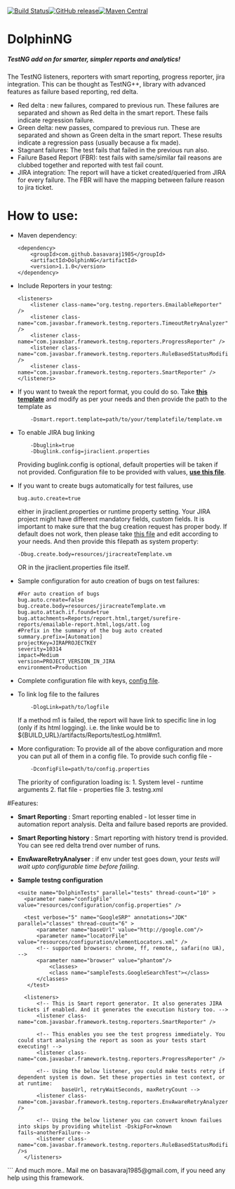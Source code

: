 [![Build Status](https://travis-ci.org/basavaraj1985/DolphinNG.svg?branch=master)](https://travis-ci.org/basavaraj1985/DolphinNG)[![GitHub release](https://img.shields.io/badge/DolphinNG-Releases-blue.svg)](https://github.com/basavaraj1985/DolphinNG/releases)[![Maven Central](https://img.shields.io/badge/Maven%20Central-Releases-green.svg)](https://mvnrepository.com/artifact/com.github.basavaraj1985/DolphinNG)

# DolphinNG
##### TestNG add on for smarter, simpler reports and analytics!
The TestNG listeners, reporters with smart reporting, progress reporter, jira integration. This can be thought as TestNG++,
library with advanced features as failure based reporting, red delta.
-	Red delta : new failures, compared to previous run. These failures are separated and shown as Red delta in the smart report. These fails indicate regression failure.
- 	Green delta: new passes, compared to previous run. These are separated and shown as Green delta in the smart report.
These results indicate a regression pass (usually because a fix made).
- 	Stagnant failures: The test fails that failed in the previous run also.
-	Failure Based Report (FBR): test fails with same/similar fail reasons are clubbed together and reported with test fail count.
-	JIRA integration: The report will have a ticket created/queried from JIRA for every failure. The FBR will have the mapping between failure reason to jira ticket.

# How to use:

-	Maven dependency:
	```
	<dependency>
		<groupId>com.github.basavaraj1985</groupId>
		<artifactId>DolphinNG</artifactId>
		<version>1.1.0</version>
	</dependency>
	```

-	Include Reporters in your testng:
	```
	<listeners>
	    <listener class-name="org.testng.reporters.EmailableReporter" />
	    <listener class-name="com.javasbar.framework.testng.reporters.TimeoutRetryAnalyzer" />
		<listener class-name="com.javasbar.framework.testng.reporters.ProgressReporter" />
		<listener class-name="com.javasbar.framework.testng.reporters.RuleBasedStatusModifier" />
		<listener class-name="com.javasbar.framework.testng.reporters.SmartReporter" />
	</listeners>
	```


-	If you want to tweak the report format, you could do so. Take [__**this template**__](https://github.com/basavaraj1985/DolphinNG/blob/master/resources/report.vm "Template") and modify as per your needs
	and then provide the path to the template as
	```
		-Dsmart.report.template=path/to/your/templatefile/template.vm
	```
-	To enable JIRA bug linking
	```
		-Dbuglink=true
		-Dbuglink.config=jiraclient.properties
	```
	Providing buglink.config is optional, default properties will be taken if not provided. Configuration file to be provided with values,
	[__**use this file**__](https://github.com/basavaraj1985/DolphinNG/blob/master/resources/jiraclient.properties).

-	If you want to create bugs automatically for test failures, use
    ```
    bug.auto.create=true
    ```
    either in jiraclient.properties or runtime property setting.
    Your JIRA project might have different mandatory fields, custom fields. It is important to make sure that the bug creation request has proper body.
    If default does not work, then please take [this file](https://github.com/basavaraj1985/DolphinNG/blob/master/resources/jiracreateTemplate.vm) and edit
    according to your needs. And then provide this filepath as system property:
	```
	-Dbug.create.body=resources/jiracreateTemplate.vm
	```
	OR
	in the jiraclient.properties file itself.
- 	Sample configuration for auto creation of bugs on test failures:
    ```
    #For auto creation of bugs
    bug.auto.create=false
    bug.create.body=resources/jiracreateTemplate.vm
    bug.auto.attach.if.found=true
    bug.attachments=Reports/report.html,target/surefire-reports/emailable-report.html,logs/att.log
    #Prefix in the summary of the bug auto created
    summary.prefix=[Automation]
    projectKey=JIRAPROJECTKEY
    severity=10314
    impact=Medium
    version=PROJECT_VERSION_IN_JIRA
    environment=Production

    ```
-   Complete configuration file with keys, [config file](https://github.com/basavaraj1985/DolphinNG/blob/master/resources/jiraclient.properties).
-	To link log file to the failures
	```
		-DlogLink=path/to/logfile
	```
	If a method m1 is failed, the report will have link to specific line in log (only if its html logging). 
	i.e. the linke would be to ${BUILD_URL}/artifacts/Reports/testLog.html#m1.

-	More configuration:
	To provide all of the above configuration and more you can put all of them in a config file. To provide such config file -
	```
		-DconfigFile=path/to/config.properties
	```	
	The priority of configuration loading is:
		1. System level - runtime arguments
		2. flat file - properties file
		3. testng.xml 


#Features: 

- **Smart Reporting** : Smart reporting enabled - lot lesser time in automation report analysis. Delta and failure based reports are provided.

- **Smart Reporting history** :  Smart reporting with history trend is provided. You can see red delta trend over number of runs. 

- **EnvAwareRetryAnalyser** : if env under test goes down, your _tests will wait upto configurable time before failing_.

- **Sample testng configuration**
  ```
  <suite name="DolphinTests" parallel="tests" thread-count="10" >
	<parameter name="configFile" value="resources/configuration/config.properties" />
	
	<test verbose="5" name="GoogleSRP" annotations="JDK" parallel="classes" thread-count="6" >
		<parameter name="baseUrl" value="http://google.com"/>  
		<parameter name="locatorFile" value="resources/configuration/elementLocators.xml" />
		<!-- supported browsers: chrome, ff, remote,, safari(no UA), -->
		<parameter name="browser" value="phantom"/>		
    	    <classes>
    		<class name="sampleTests.GoogleSearchTest"></class>
	    </classes>
     </test>
	
	<listeners>
		<!-- This is Smart report generator. It also generates JIRA tickets if enabled. And it generates the execution history too. -->
		<listener class-name="com.javasbar.framework.testng.reporters.SmartReporter" />

		<!-- This enables you see the test progress immediately. You could start analysing the report as soon as your tests start executing! -->
		<listener class-name="com.javasbar.framework.testng.reporters.ProgressReporter" />

		<!-- Using the below listener, you could make tests retry if dependent system is down. Set these properties in test context, or at runtime:
		        baseUrl, retryWaitSeconds, maxRetryCount -->
		<listener class-name="com.javasbar.framework.testng.reporters.EnvAwareRetryAnalyzer" />

		<!-- Using the below listener you can convert known failues into skips by providing whitelist -DskipFor=known fails~anotherFailure-->
		<listener class-name="com.javasbar.framework.testng.reporters.RuleBasedStatusModifier" />s
	</listeners>
</suite>
```
  And much more.. Mail me on basavaraj1985@gmail.com, if you need any help using this framework.
